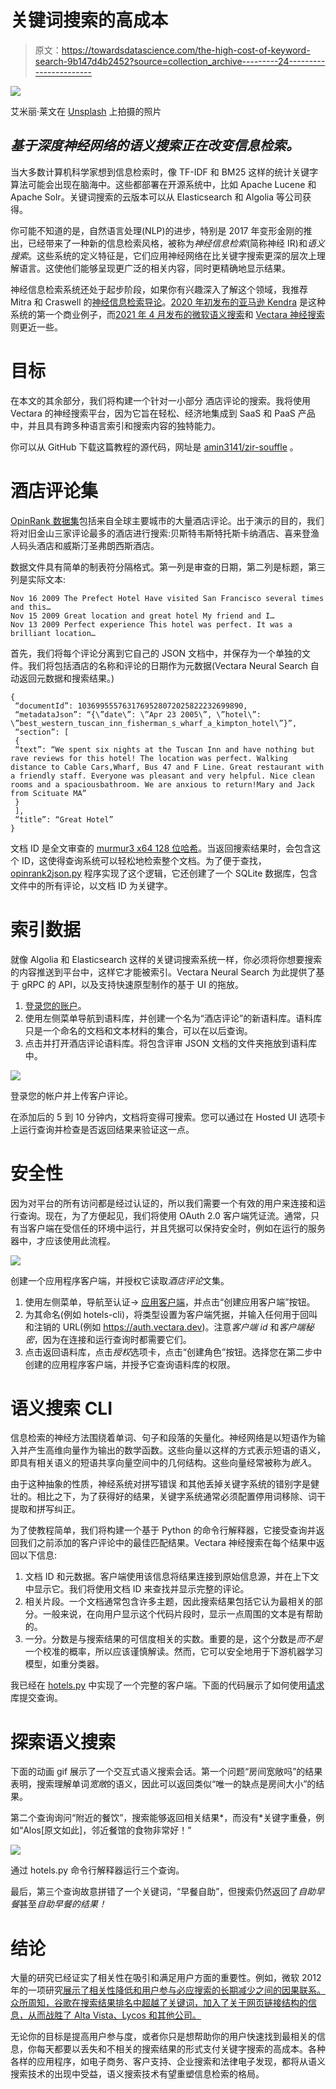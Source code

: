 # 关键词搜索的高成本

> 原文：<https://towardsdatascience.com/the-high-cost-of-keyword-search-9b147d4b2452?source=collection_archive---------24----------------------->

![](img/93276608e5d83d6ff7c2c8b5a3ad396d.png)

艾米丽·莱文在 [Unsplash](https://unsplash.com?utm_source=medium&utm_medium=referral) 上拍摄的照片

## *基于深度神经网络的语义搜索正在改变信息检索。*

当大多数计算机科学家想到信息检索时，像 TF-IDF 和 BM25 这样的统计关键字算法可能会出现在脑海中。这些都部署在开源系统中，比如 Apache Lucene 和 Apache Solr。关键词搜索的云版本可以从 Elasticsearch 和 Algolia 等公司获得。

你可能不知道的是，自然语言处理(NLP)的进步，特别是 2017 年变形金刚的推出，已经带来了一种新的信息检索风格，被称为*神经信息检索*(简称神经 IR)和*语义搜索*。这些系统的定义特征是，它们应用神经网络在比关键字搜索更深的层次上理解语言。这使他们能够呈现更广泛的相关内容，同时更精确地显示结果。

神经信息检索系统还处于起步阶段，如果你有兴趣深入了解这个领域，我推荐 Mitra 和 Craswell 的[神经信息检索导论](https://www.microsoft.com/en-us/research/uploads/prod/2017/06/fntir2018-neuralir-mitra.pdf)。[2020 年初发布的亚马逊 Kendra](https://aws.amazon.com/kendra/) 是这种系统的第一个商业例子，而[2021 年 4 月发布的微软语义搜索](https://docs.microsoft.com/en-us/azure/search/semantic-search-overview)和 [Vectara 神经搜索](https://vectara.com/)则更近一些。

# 目标

在本文的其余部分，我们将构建一个针对一小部分
酒店评论的搜索。我将使用 Vectara 的神经搜索平台，因为它旨在轻松、经济地集成到 SaaS 和 PaaS 产品中，并且具有跨多种语言索引和搜索内容的独特能力。

你可以从 GitHub 下载这篇教程的源代码，网址是 [amin3141/zir-souffle](https://github.com/amin3141/zir-souffle) 。

# 酒店评论集

[OpinRank 数据集](https://github.com/kavgan/OpinRank/)包括来自全球主要城市的大量酒店评论。出于演示的目的，我们将对旧金山三家评论最多的酒店进行搜索:贝斯特韦斯特托斯卡纳酒店、喜来登渔人码头酒店和威斯汀圣弗朗西斯酒店。

数据文件具有简单的制表符分隔格式。第一列是审查的日期，第二列是标题，第三列是实际文本:

```
Nov 16 2009 The Prefect Hotel Have visited San Francisco several times and this…
Nov 15 2009 Great location and great hotel My friend and I…
Nov 13 2009 Perfect experience This hotel was perfect. It was a brilliant location…
```

首先，我们将每个评论分离到它自己的 JSON 文档中，并保存为一个单独的文件。我们将包括酒店的名称和评论的日期作为元数据(Vectara Neural Search 自动返回元数据和搜索结果。)

```
{
 “documentId”: 1036995557631769528072025822232699890,
 “metadataJson”: “{\”date\”: \”Apr 23 2005\”, \”hotel\”: \”best_western_tuscan_inn_fisherman_s_wharf_a_kimpton_hotel\”}”,
 “section”: [
 {
 “text”: “We spent six nights at the Tuscan Inn and have nothing but rave reviews for this hotel! The location was perfect. Walking distance to Cable Cars,Wharf, Bus 47 and F Line. Great restaurant with a friendly staff. Everyone was pleasant and very helpful. Nice clean rooms and a spaciousbathroom. We are anxious to return!Mary and Jack from Scituate MA”
 }
 ],
 “title”: “Great Hotel”
}
```

文档 ID 是全文审查的 [murmur3 x64 128 位哈希](https://en.wikipedia.org/wiki/MurmurHash#MurmurHash3)。当返回搜索结果时，会包含这个 ID，这使得查询系统可以轻松地检索整个文档。为了便于查找，
[opinrank2json.py](https://github.com/amin3141/zir-souffle/blob/main/src/main/opinrank2json.py) 程序实现了这个逻辑，它还创建了一个 SQLite 数据库，包含文件中的所有评论，以文档 ID 为关键字。

# 索引数据

就像 Algolia 和 Elasticsearch 这样的关键词搜索系统一样，你必须将你想要搜索的内容推送到平台中，这样它才能被索引。Vectara Neural Search 为此提供了基于 gRPC 的 API，以及支持快速原型制作的基于 UI 的拖放。

1.  [登录您的账户](https://zir-ai.com/login)。
2.  使用左侧菜单导航到语料库，并创建一个名为“酒店评论”的新语料库。语料库只是一个命名的文档和文本材料的集合，可以在以后查询。
3.  点击并打开酒店评论语料库。将包含评审 JSON 文档的文件夹拖放到语料库中。

![](img/4351c4eb7c3ed4b7c180c2cc1e20be5f.png)

登录您的帐户并上传客户评论。

在添加后的 5 到 10 分钟内，文档将变得可搜索。您可以通过在 Hosted UI 选项卡上运行查询并检查是否返回结果来验证这一点。

# 安全性

因为对平台的所有访问都是经过认证的，所以我们需要一个有效的用户来连接和运行查询。现在，为了方便起见，我们将使用 OAuth 2.0 客户端凭证流。通常，只有当客户端在受信任的环境中运行，并且凭据可以保持安全时，例如在运行的服务器中，才应该使用此流程。

![](img/42238acc423d1fb3ce7bf89a75eee9b8.png)

创建一个应用程序客户端，并授权它读取*酒店评论*文集。

1.  使用左侧菜单，导航至认证→ [应用客户端](https://zir-ai.com/console/authentication/appclient)，并点击“创建应用客户端”按钮。
2.  为其命名(例如 hotels-cli)，将类型设置为客户端凭据，并输入任何用于回叫和注销的 URL(例如 https://auth.vectara.dev)。注意*客户端 id* 和*客户端秘密*，因为在连接和运行查询时都需要它们。
3.  点击返回语料库，点击*授权*选项卡，点击“创建角色”按钮。选择您在第二步中创建的应用程序客户端，并授予它查询语料库的权限。

# 语义搜索 CLI

信息检索的神经方法围绕着单词、句子和段落的矢量化。神经网络是以短语作为输入并产生高维向量作为输出的数学函数。这些向量以这样的方式表示短语的语义，即具有相关语义的短语共享向量空间中的几何结构。这些向量经常被称为*嵌入*。

由于这种抽象的性质，神经系统对拼写错误
和其他丢掉关键字系统的错别字是健壮的。相比之下，为了获得好的结果，关键字系统通常必须配置停用词移除、词干提取和拼写纠正。

为了使教程简单，我们将构建一个基于 Python 的命令行解释器，它接受查询并返回我们之前添加的客户评论中的最佳匹配结果。Vectara 神经搜索在每个结果中返回以下信息:

1.  文档 ID 和元数据。客户端使用该信息将结果连接到原始信息源，并在上下文中显示它。我们将使用文档 ID 来查找并显示完整的评论。
2.  相关片段。一个文档通常包含许多主题，因此搜索结果包括它认为最相关的部分。一般来说，在向用户显示这个代码片段时，显示一点周围的文本是有帮助的。
3.  一分。分数是与搜索结果的可信度相关的实数。重要的是，这个分数是*而不是*一个校准的概率，所以应该谨慎解读。然而，它可以安全地用于下游机器学习模型，如重分类器。

我已经在 [hotels.py](https://github.com/amin3141/zir-souffle/blob/main/src/main/hotels.py) 中实现了一个完整的客户端。下面的代码展示了如何使用[请求](https://pypi.org/project/requests/)库提交查询。

# 探索语义搜索

下面的动画 gif 展示了一个交互式语义搜索会话。第一个问题“房间宽敞吗”的结果表明，搜索理解单词*宽敞*的语义，因此可以返回类似“唯一的缺点是房间大小”的结果。

第二个查询询问“附近的餐饮”，搜索能够返回相关结果*，而没有*关键字重叠，例如“Alos[原文如此]，邻近餐馆的食物非常好！”

![](img/6d74da8d7687c5f4c7f515ef3a4b408b.png)

通过 hotels.py 命令行解释器运行三个查询。

最后，第三个查询故意拼错了一个关键词，“早餐自助”，但搜索仍然返回了*自助早餐*甚至*自助早餐的结果！*

# 结论

大量的研究已经证实了相关性在吸引和满足用户方面的重要性。例如，微软 2012 年的一项研究[展示了相关性降低和用户参与必应搜索的长期减少之间的因果联系。众所周知，谷歌在搜索结果排名中超越了关键词，加入了关于网页链接结构的信息，从而战胜了 Alta Vista、Lycos 和其他公司。](https://www.microsoft.com/en-us/research/wp-content/uploads/2016/02/pe072-songPS.pdf)

无论你的目标是提高用户参与度，或者你只是想帮助你的用户快速找到最相关的信息，你每天都要以丢失和不相关的搜索结果的形式支付关键字搜索的高成本。各种各样的应用程序，如电子商务、客户支持、企业搜索和法律电子发现，都将从语义搜索技术的出现中受益，语义搜索技术有望重塑信息检索的格局。